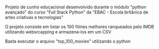 Projeto de cunho educacional desenvolvido durante o módulo "python avançado" do curso "Full Stack Python" da "EBAC - Escola britânica de artes criativas e tecnologias"

O projeto consiste em listar os 100 filmes melhores ranqueados pelo IMDB utilizando websrcapping e armazena-los em um CSV

Basta executar o arquivo "top_100_movies" utilizando o python